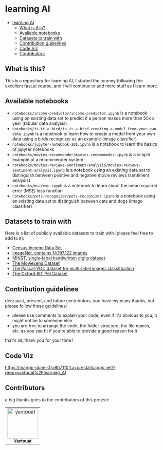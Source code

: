 # learning AI

- [learning AI](#learning-ai)
  - [What is this?](#what-is-this)
  - [Available notebooks](#available-notebooks)
  - [Datasets to train with](#datasets-to-train-with)
  - [Contribution guidelines](#contribution-guidelines)
  - [Code Viz](#code-viz)
  - [Contributors](#contributors)

## What is this?

This is a repository for learning AI, I started the journey following the excellent [fast.ai](https://course.fast.ai/) course, and I will continue to add more stuff as I learn more.

## Available notebooks

- `notebooks/income-predictor/income-predictor.ipynb` is a notebook using an existing data set to predict if a person makes more than 50k a year (tabular data analysis)
- `notebooks/is-it-a-bird/is-it-a-bird-creating-a-model-from-your-own-data.ipynb` is a notebook to learn how to create a model from your own data using a birds recognizer as an example (image classifier)
- `notebooks/jupyter-notebook-101.ipynb` is a notebook to learn the basics of jupyter notebooks
- `notebooks/movies-recommender/movies-recommender.ipynb` is a simple example of a recommender system
- `notebooks/movies-reviews-sentiment-analysis/movies-reviews-sentiment-analysis.ipynb` is a notebook using an existing data set to distinguish between positive and negative movie reviews (sentiment analysis)
- `notebooks/mse/mse.ipynb` is a notebook to learn about the mean squared error (MSE) loss function
- `notebooks/pets-recognizer/pets-recognizer.ipynb` is a notebook using an existing data set to distinguish between cats and dogs (image classifier)

## Datasets to train with

Here is a list of publicly available datasets to train with (please feel free to add to it):

- [Census Income Data Set](https://archive.ics.uci.edu/ml/datasets/Adult)
- [ImageNet, contains 14,197,122 images](http://www.image-net.org/)
- [MINST, single-label handwritten digits dataset](https://www.kaggle.com/datasets/hojjatk/mnist-dataset)
- [The MovieLens Dataset](https://dl.acm.org/doi/10.1145/2827872)
- [The Pascal-VOC dataset for multi-label images classification](http://host.robots.ox.ac.uk/pascal/VOC/voc2012/index.html)
- [The Oxford-IIIT Pet Dataset](https://www.robots.ox.ac.uk/~vgg/data/pets/)

## Contribution guidelines

dear past, present, and future contributors, you have my many thanks, but please follow these guidelines:

- please use comments to explain your code, even if it's obvious to you, it might not be to someone else
- you are free to arrange the code, the folder structure, the file names, etc. as you see fit if you're able to provide a good reason for it

that's all, thank you for your time !

## Code Viz

<https://mango-dune-07a8b7110.1.azurestaticapps.net/?repo=yactouat%2Flearning_AI>

## Contributors

a big thanks goes to the contributors of this project:

<table>
<tbody>
    <tr>
        <td align="center"><a href="https://github.com/yactouat"><img src="https://avatars.githubusercontent.com/u/37403808?v=4" width="100px;" alt="yactouat"/><br /><sub><b>Yactouat</b></sub></a><br /><a href="https://github.com/yactouat"></td>
    </tr>
</tbody>
</table>
